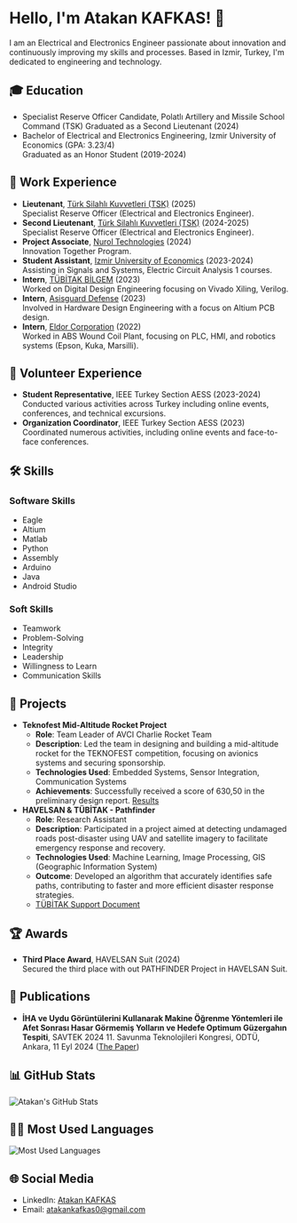 # Hello, I'm Atakan KAFKAS! 👋

I am an Electrical and Electronics Engineer passionate about innovation and continuously improving my skills and processes. Based in Izmir, Turkey, I'm dedicated to engineering and technology.

## 🎓 Education
- Specialist Reserve Officer Candidate, Polatlı Artillery and Missile School Command (TSK)
  Graduated as a Second Lieutenant (2024)
- Bachelor of Electrical and Electronics Engineering, Izmir University of Economics (GPA: 3.23/4)  
  Graduated as an Honor Student (2019-2024)

## 💼 Work Experience
- **Lieutenant**, [Türk Silahlı Kuvvetleri (TSK)](https://www.tsk.tr/) (2025)    
    Specialist Reserve Officer (Electrical and Electronics Engineer).
- **Second Lieutenant**, [Türk Silahlı Kuvvetleri (TSK)](https://www.tsk.tr/) (2024-2025)    
    Specialist Reserve Officer (Electrical and Electronics Engineer).
- **Project Associate**, [Nurol Technologies](https://www.nurolteknoloji.com/) (2024)    
    Innovation Together Program.
- **Student Assistant**, [Izmir University of Economics](https://www.ieu.edu.tr/tr) (2023-2024)    
    Assisting in Signals and Systems, Electric Circuit Analysis 1 courses.
- **Intern**, [TÜBİTAK BİLGEM](https://bilgem.tubitak.gov.tr/) (2023)    
    Worked on Digital Design Engineering focusing on Vivado Xiling, Verilog.
- **Intern**, [Asisguard Defense](https://www.asisguard.com.tr/en/) (2023)    
    Involved in Hardware Design Engineering with a focus on Altium PCB design.
- **Intern**, [Eldor Corporation](https://www.eldorgroup.com/tr//turkiye/) (2022)    
    Worked in ABS Wound Coil Plant, focusing on PLC, HMI, and robotics systems (Epson, Kuka, Marsilli).

## 🤝 Volunteer Experience
- **Student Representative**, IEEE Turkey Section AESS (2023-2024)  
  Conducted various activities across Turkey including online events, conferences, and technical excursions.
- **Organization Coordinator**, IEEE Turkey Section AESS (2023)  
  Coordinated numerous activities, including online events and face-to-face conferences.

## 🛠 Skills

### Software Skills
- Eagle
- Altium
- Matlab
- Python
- Assembly
- Arduino
- Java
- Android Studio

### Soft Skills
- Teamwork
- Problem-Solving
- Integrity
- Leadership
- Willingness to Learn
- Communication Skills

## 🚀 Projects
- **Teknofest Mid-Altitude Rocket Project**
  - **Role**: Team Leader of AVCI Charlie Rocket Team
  - **Description**: Led the team in designing and building a mid-altitude rocket for the TEKNOFEST competition, focusing on avionics systems and securing sponsorship.
  - **Technologies Used**: Embedded Systems, Sensor Integration, Communication Systems
  - **Achievements**: Successfully received a score of 630,50 in the preliminary design report. [Results](https://www.teknofest.org/tr/content/announcement/teknofest-2022-roket-yarsmas-on-tasarm-rapor-sonuclar-ackland/)
- **HAVELSAN & TÜBİTAK - Pathfinder**
  - **Role**: Research Assistant
  - **Description**: Participated in a project aimed at detecting undamaged roads post-disaster using UAV and satellite imagery to facilitate emergency response and recovery.
  - **Technologies Used**: Machine Learning, Image Processing, GIS (Geographic Information System)
  - **Outcome**: Developed an algorithm that accurately identifies safe paths, contributing to faster and more efficient disaster response strategies.
  - [TÜBİTAK Support Document](Tubitak_Support.pdf)

## 🏆 Awards
- **Third Place Award**, HAVELSAN Suit (2024)  
  Secured the third place with out PATHFINDER Project in HAVELSAN Suit.

## 📑 Publications
- **İHA ve Uydu Görüntülerini Kullanarak Makine Öğrenme Yöntemleri ile Afet Sonrası Hasar Görmemiş Yolların ve Hedefe Optimum Güzergahın Tespiti**, SAVTEK 2024
  11. Savunma Teknolojileri Kongresi, ODTÜ, Ankara, 11 Eyl 2024 ([The Paper](https://savtek.metu.edu.tr/))

## 📊 GitHub Stats
![Atakan's GitHub Stats](https://github-readme-stats.vercel.app/api?username=atakankafkas&show_icons=true&theme=chartreuse-dark)

## 👨‍💻 Most Used Languages
![Most Used Languages](https://github-readme-stats.vercel.app/api/top-langs/?username=atakankafkas&layout=compact&theme=chartreuse-dark)

## 🌐 Social Media
- LinkedIn: [Atakan KAFKAS](https://www.linkedin.com/in/atakan-kafkas-525627200/)
- Email: atakankafkas0@gmail.com

